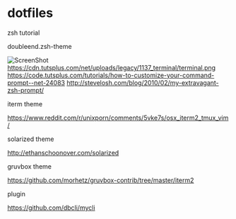# dotfiles

zsh tutorial

doubleend.zsh-theme

![ScreenShot](https://cdn.tutsplus.com/net/uploads/legacy/1137_terminal/terminal.png)
https://cdn.tutsplus.com/net/uploads/legacy/1137_terminal/terminal.png
https://code.tutsplus.com/tutorials/how-to-customize-your-command-prompt--net-24083
http://stevelosh.com/blog/2010/02/my-extravagant-zsh-prompt/

iterm theme

https://www.reddit.com/r/unixporn/comments/5vke7s/osx_iterm2_tmux_vim/

solarized theme

http://ethanschoonover.com/solarized

gruvbox theme

https://github.com/morhetz/gruvbox-contrib/tree/master/iterm2

plugin

https://github.com/dbcli/mycli
